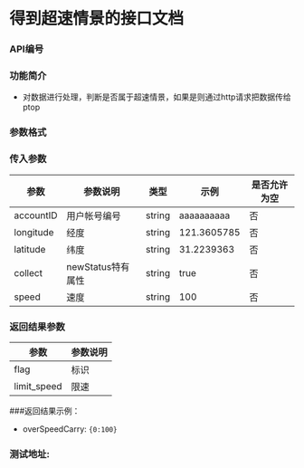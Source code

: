 
得到超速情景的接口文档
========================

### API编号

### 功能简介
* 对数据进行处理，判断是否属于超速情景，如果是则通过http请求把数据传给ptop

### 参数格式

### 传入参数

 参数             |参数说明         |  类型       |   示例         |是否允许为空|  
------------------|-----------------|-------------|----------------|------------|
 accountID        | 用户帐号编号    | string      |  aaaaaaaaaa    |否          | 
 longitude        | 经度  	    | string      |  121.3605785   |否          | 
 latitude         | 纬度	    | string      |  31.2239363    |否          | 
 collect          |newStatus特有属性| string      |  true	   |否          | 
 speed            | 速度	    | string      |  100	   |否          |
 

### 返回结果参数

参数                | 参数说明
--------------------|-------------------------------------------
flag                | 标识
limit_speed         | 限速


###返回结果示例：

* overSpeedCarry: `{0:100}`


### 测试地址: 
